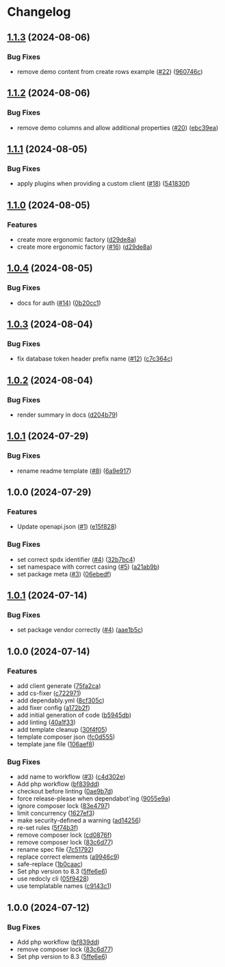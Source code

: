 # Changelog

## [1.1.3](https://github.com/cedricziel/php-baserow-client/compare/v1.1.2...v1.1.3) (2024-08-06)


### Bug Fixes

* remove demo content from create rows example ([#22](https://github.com/cedricziel/php-baserow-client/issues/22)) ([960746c](https://github.com/cedricziel/php-baserow-client/commit/960746ce379ec1c477e3a25741e545e7b09a3892))

## [1.1.2](https://github.com/cedricziel/php-baserow-client/compare/v1.1.1...v1.1.2) (2024-08-06)


### Bug Fixes

* remove demo columns and allow additional properties ([#20](https://github.com/cedricziel/php-baserow-client/issues/20)) ([ebc39ea](https://github.com/cedricziel/php-baserow-client/commit/ebc39ea6062256c8b4eb5680f025ab45bf5e9b2d))

## [1.1.1](https://github.com/cedricziel/php-baserow-client/compare/v1.1.0...v1.1.1) (2024-08-05)


### Bug Fixes

* apply plugins when providing a custom client ([#18](https://github.com/cedricziel/php-baserow-client/issues/18)) ([541830f](https://github.com/cedricziel/php-baserow-client/commit/541830f78f90021359aea6498f3569cadb6d3c3d))

## [1.1.0](https://github.com/cedricziel/php-baserow-client/compare/v1.0.4...v1.1.0) (2024-08-05)


### Features

* create more ergonomic factory ([d29de8a](https://github.com/cedricziel/php-baserow-client/commit/d29de8af3a6ade0d66280828667eafc742971b9e))
* create more ergonomic factory ([#16](https://github.com/cedricziel/php-baserow-client/issues/16)) ([d29de8a](https://github.com/cedricziel/php-baserow-client/commit/d29de8af3a6ade0d66280828667eafc742971b9e))

## [1.0.4](https://github.com/cedricziel/php-baserow-client/compare/v1.0.3...v1.0.4) (2024-08-05)


### Bug Fixes

* docs for auth ([#14](https://github.com/cedricziel/php-baserow-client/issues/14)) ([0b20cc1](https://github.com/cedricziel/php-baserow-client/commit/0b20cc1ffc12bae3c8143c6e1e02266a752ca46f))

## [1.0.3](https://github.com/cedricziel/php-baserow-client/compare/v1.0.2...v1.0.3) (2024-08-04)


### Bug Fixes

* fix database token header prefix name ([#12](https://github.com/cedricziel/php-baserow-client/issues/12)) ([c7c364c](https://github.com/cedricziel/php-baserow-client/commit/c7c364c955e18ed0b49e60abf44ed3b53f0f0ab1))

## [1.0.2](https://github.com/cedricziel/php-baserow-client/compare/v1.0.1...v1.0.2) (2024-08-04)


### Bug Fixes

* render summary in docs ([d204b79](https://github.com/cedricziel/php-baserow-client/commit/d204b79546ffc187593b2b8edfd93c96eb43cc9f))

## [1.0.1](https://github.com/cedricziel/php-baserow-client/compare/v1.0.0...v1.0.1) (2024-07-29)


### Bug Fixes

* rename readme template ([#8](https://github.com/cedricziel/php-baserow-client/issues/8)) ([6a9e917](https://github.com/cedricziel/php-baserow-client/commit/6a9e9175192423180b3053cc3d2351fe21ff97ce))

## 1.0.0 (2024-07-29)


### Features

* Update openapi.json ([#1](https://github.com/cedricziel/php-baserow-client/issues/1)) ([e15f828](https://github.com/cedricziel/php-baserow-client/commit/e15f8282dc4885f93510e303cdba0a914769dc2a))


### Bug Fixes

* set correct spdx identifier ([#4](https://github.com/cedricziel/php-baserow-client/issues/4)) ([32b7bc4](https://github.com/cedricziel/php-baserow-client/commit/32b7bc406b649bd7218ad39c45462a132a7ae1b0))
* set namespace with correct casing ([#5](https://github.com/cedricziel/php-baserow-client/issues/5)) ([a21ab9b](https://github.com/cedricziel/php-baserow-client/commit/a21ab9b8ce2715bd2b5a29f0941bb290fe250fe5))
* set package meta ([#3](https://github.com/cedricziel/php-baserow-client/issues/3)) ([06ebedf](https://github.com/cedricziel/php-baserow-client/commit/06ebedfce9b1c3ceb4e17abc9f11764ea558372e))

## [1.0.1](https://github.com/cedricziel/php-openapi-client-template/compare/v1.0.0...v1.0.1) (2024-07-14)


### Bug Fixes

* set package vendor correctly ([#4](https://github.com/cedricziel/php-openapi-client-template/issues/4)) ([aae1b5c](https://github.com/cedricziel/php-openapi-client-template/commit/aae1b5c79b84942e25ea741f962a3fa5115d738b))

## 1.0.0 (2024-07-14)


### Features

* add client generate ([75fa2ca](https://github.com/cedricziel/php-openapi-client-template/commit/75fa2cad310a0c6b81d853d6ecdca19e19aa720c))
* add cs-fixer ([c722971](https://github.com/cedricziel/php-openapi-client-template/commit/c722971a3547c8e5cefea71573d8135dd655a9ad))
* add dependably.yml ([8cf305c](https://github.com/cedricziel/php-openapi-client-template/commit/8cf305c5fc8c01b267bc9707f6ba72ec7bbd7695))
* add fixer config ([a172b2f](https://github.com/cedricziel/php-openapi-client-template/commit/a172b2f966a88b9354f2b9bc7c6469daf459fafd))
* add initial generation of code ([b5945db](https://github.com/cedricziel/php-openapi-client-template/commit/b5945db356a87b90df15e963b3b77bdb23bb18cf))
* add linting ([40a1f33](https://github.com/cedricziel/php-openapi-client-template/commit/40a1f3343e372c8595db816e8b9ccafc9beb4ccd))
* add template cleanup ([30f4f05](https://github.com/cedricziel/php-openapi-client-template/commit/30f4f05a41b1aaa55127056239a5fe5bf1d1b4c4))
* template composer json ([fc0d555](https://github.com/cedricziel/php-openapi-client-template/commit/fc0d55528ce95477cb779ccdf98aaf419e423a2a))
* template jane file ([106aef8](https://github.com/cedricziel/php-openapi-client-template/commit/106aef819602f0078302e239cff429a465f3d974))


### Bug Fixes

* add name to workflow ([#3](https://github.com/cedricziel/php-openapi-client-template/issues/3)) ([c4d302e](https://github.com/cedricziel/php-openapi-client-template/commit/c4d302e5ffa6f5342ff7164eff711e37f3f83e89))
* Add php workflow ([bf839dd](https://github.com/cedricziel/php-openapi-client-template/commit/bf839ddee1b73c30f2241bd568e285d9acf6192b))
* checkout before linting ([0ae9b7d](https://github.com/cedricziel/php-openapi-client-template/commit/0ae9b7de7e62ce6c4f95d1b17cdd67484b40324b))
* force release-please when dependabot'ing ([9055e9a](https://github.com/cedricziel/php-openapi-client-template/commit/9055e9a449507c2cf4df6f4d2bebc928e3eca332))
* ignore composer lock ([83e4797](https://github.com/cedricziel/php-openapi-client-template/commit/83e4797353eb13e12d33997e6165e876b0861e49))
* limit concurrency ([1627ef3](https://github.com/cedricziel/php-openapi-client-template/commit/1627ef3499b6e99fd8fef80235a74dc78dc2ab08))
* make security-defined a warning ([ad14256](https://github.com/cedricziel/php-openapi-client-template/commit/ad142563bdb5a0c60589c16706d4f82d32a70149))
* re-set rules ([5f74b3f](https://github.com/cedricziel/php-openapi-client-template/commit/5f74b3f8faf5a61de55bb49e057aa267d19aa91f))
* remove composer lock ([cd0876f](https://github.com/cedricziel/php-openapi-client-template/commit/cd0876fdcd45c363a90ea9861a5e271faa52c86d))
* remove composer lock ([83c6d77](https://github.com/cedricziel/php-openapi-client-template/commit/83c6d770ec192bb2868d95bd8f950de95a6b7ba2))
* rename spec file ([7c51792](https://github.com/cedricziel/php-openapi-client-template/commit/7c517928ddc3d3f95eca8ecc1d195f766b65c401))
* replace correct elements ([a9946c9](https://github.com/cedricziel/php-openapi-client-template/commit/a9946c916ce316ab4644922eafe50bca7a4fe1a5))
* safe-replace ([1b0caac](https://github.com/cedricziel/php-openapi-client-template/commit/1b0caac50f91264ee3eddba6432e336bd22da625))
* Set php version to 8.3 ([5ffe6e6](https://github.com/cedricziel/php-openapi-client-template/commit/5ffe6e681d2c4aea4fc3e3c56015d5e6bcaccbdc))
* use redocly cli ([05f9428](https://github.com/cedricziel/php-openapi-client-template/commit/05f9428ae0d1c2c98a0d37e1ee8d126d624064e0))
* use templatable names ([c9143c1](https://github.com/cedricziel/php-openapi-client-template/commit/c9143c1234a51ffcdad0b3f9d3cdac66bfa1cf9e))

## 1.0.0 (2024-07-12)


### Bug Fixes

* Add php workflow ([bf839dd](https://github.com/cedricziel/leonardoai-php/commit/bf839ddee1b73c30f2241bd568e285d9acf6192b))
* remove composer lock ([83c6d77](https://github.com/cedricziel/leonardoai-php/commit/83c6d770ec192bb2868d95bd8f950de95a6b7ba2))
* Set php version to 8.3 ([5ffe6e6](https://github.com/cedricziel/leonardoai-php/commit/5ffe6e681d2c4aea4fc3e3c56015d5e6bcaccbdc))
